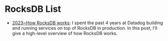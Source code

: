 # RocksDB List

- [2023~How RocksDB works](https://artem.krylysov.com/blog/2023/04/19/how-rocksdb-works/): I spent the past 4 years at Datadog building and running services on top of RocksDB in production. In this post, I'll give a high-level overview of how RocksDB works.
